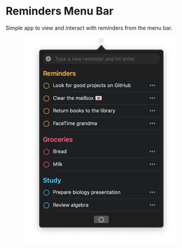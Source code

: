 # Reminders Menu Bar

Simple app to view and interact with reminders from the menu bar.

<div align="center">
	<img width="400" src="images/reminder-menubar.png" alt="Reminders Menu Bar App">
</div>
